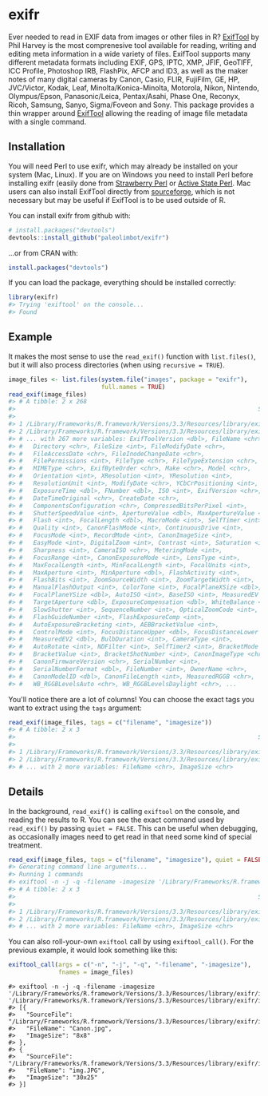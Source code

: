 
<!-- README.md is generated from README.Rmd. Please edit that file -->
exifr
=====

Ever needed to read in EXIF data from images or other files in R? [ExifTool](http://www.sno.phy.queensu.ca/~phil/exiftool/) by Phil Harvey is the most comprenesive tool available for reading, writing and editing meta information in a wide variety of files. ExifTool supports many different metadata formats including EXIF, GPS, IPTC, XMP, JFIF, GeoTIFF, ICC Profile, Photoshop IRB, FlashPix, AFCP and ID3, as well as the maker notes of many digital cameras by Canon, Casio, FLIR, FujiFilm, GE, HP, JVC/Victor, Kodak, Leaf, Minolta/Konica-Minolta, Motorola, Nikon, Nintendo, Olympus/Epson, Panasonic/Leica, Pentax/Asahi, Phase One, Reconyx, Ricoh, Samsung, Sanyo, Sigma/Foveon and Sony. This package provides a thin wrapper around [ExifTool](http://www.sno.phy.queensu.ca/~phil/exiftool/) allowing the reading of image file metadata with a single command.

Installation
------------

You will need Perl to use exifr, which may already be installed on your system (Mac, Linux). If you are on Windows you need to install Perl before installing exifr (easily done from [Strawberry Perl](http://www.strawberryperl.com/) or [Active State Perl](https://www.activestate.com/activeperl/downloads). Mac users can also install ExifTool directly from [sourceforge](https://sourceforge.net/projects/exiftool/files/), which is not necessary but may be useful if ExifTool is to be used outside of R.

You can install exifr from github with:

``` r
# install.packages("devtools")
devtools::install_github("paleolimbot/exifr")
```

...or from CRAN with:

``` r
install.packages("devtools")
```

If you can load the package, everything should be installed correctly:

``` r
library(exifr)
#> Trying 'exiftool' on the console...
#> Found
```

Example
-------

It makes the most sense to use the `read_exif()` function with `list.files()`, but it will also process directories (when using `recursive = TRUE`).

``` r
image_files <- list.files(system.file("images", package = "exifr"), 
                          full.names = TRUE)
read_exif(image_files)
#> # A tibble: 2 x 268
#>                                                                    SourceFile
#>                                                                         <chr>
#> 1 /Library/Frameworks/R.framework/Versions/3.3/Resources/library/exifr/images
#> 2 /Library/Frameworks/R.framework/Versions/3.3/Resources/library/exifr/images
#> # ... with 267 more variables: ExifToolVersion <dbl>, FileName <chr>,
#> #   Directory <chr>, FileSize <int>, FileModifyDate <chr>,
#> #   FileAccessDate <chr>, FileInodeChangeDate <chr>,
#> #   FilePermissions <int>, FileType <chr>, FileTypeExtension <chr>,
#> #   MIMEType <chr>, ExifByteOrder <chr>, Make <chr>, Model <chr>,
#> #   Orientation <int>, XResolution <int>, YResolution <int>,
#> #   ResolutionUnit <int>, ModifyDate <chr>, YCbCrPositioning <int>,
#> #   ExposureTime <dbl>, FNumber <dbl>, ISO <int>, ExifVersion <chr>,
#> #   DateTimeOriginal <chr>, CreateDate <chr>,
#> #   ComponentsConfiguration <chr>, CompressedBitsPerPixel <int>,
#> #   ShutterSpeedValue <int>, ApertureValue <dbl>, MaxApertureValue <dbl>,
#> #   Flash <int>, FocalLength <dbl>, MacroMode <int>, SelfTimer <int>,
#> #   Quality <int>, CanonFlashMode <int>, ContinuousDrive <int>,
#> #   FocusMode <int>, RecordMode <int>, CanonImageSize <int>,
#> #   EasyMode <int>, DigitalZoom <int>, Contrast <int>, Saturation <int>,
#> #   Sharpness <int>, CameraISO <chr>, MeteringMode <int>,
#> #   FocusRange <int>, CanonExposureMode <int>, LensType <int>,
#> #   MaxFocalLength <int>, MinFocalLength <int>, FocalUnits <int>,
#> #   MaxAperture <int>, MinAperture <dbl>, FlashActivity <int>,
#> #   FlashBits <int>, ZoomSourceWidth <int>, ZoomTargetWidth <int>,
#> #   ManualFlashOutput <int>, ColorTone <int>, FocalPlaneXSize <dbl>,
#> #   FocalPlaneYSize <dbl>, AutoISO <int>, BaseISO <int>, MeasuredEV <dbl>,
#> #   TargetAperture <dbl>, ExposureCompensation <dbl>, WhiteBalance <int>,
#> #   SlowShutter <int>, SequenceNumber <int>, OpticalZoomCode <int>,
#> #   FlashGuideNumber <int>, FlashExposureComp <int>,
#> #   AutoExposureBracketing <int>, AEBBracketValue <int>,
#> #   ControlMode <int>, FocusDistanceUpper <dbl>, FocusDistanceLower <dbl>,
#> #   MeasuredEV2 <dbl>, BulbDuration <int>, CameraType <int>,
#> #   AutoRotate <int>, NDFilter <int>, SelfTimer2 <int>, BracketMode <int>,
#> #   BracketValue <int>, BracketShotNumber <int>, CanonImageType <chr>,
#> #   CanonFirmwareVersion <chr>, SerialNumber <int>,
#> #   SerialNumberFormat <dbl>, FileNumber <int>, OwnerName <chr>,
#> #   CanonModelID <dbl>, CanonFileLength <int>, MeasuredRGGB <chr>,
#> #   WB_RGGBLevelsAuto <chr>, WB_RGGBLevelsDaylight <chr>, ...
```

You'll notice there are a lot of columns! You can choose the exact tags you want to extract using the `tags` argument:

``` r
read_exif(image_files, tags = c("filename", "imagesize"))
#> # A tibble: 2 x 3
#>                                                                    SourceFile
#>                                                                         <chr>
#> 1 /Library/Frameworks/R.framework/Versions/3.3/Resources/library/exifr/images
#> 2 /Library/Frameworks/R.framework/Versions/3.3/Resources/library/exifr/images
#> # ... with 2 more variables: FileName <chr>, ImageSize <chr>
```

Details
-------

In the background, `read_exif()` is calling `exiftool` on the console, and reading the results to R. You can see the exact command used by `read_exif()` by passing `quiet = FALSE`. This can be useful when debugging, as occasionally images need to get read in that need some kind of special treatment.

``` r
read_exif(image_files, tags = c("filename", "imagesize"), quiet = FALSE)
#> Generating command line arguments...
#> Running 1 commands
#> exiftool -n -j -q -filename -imagesize '/Library/Frameworks/R.framework/Versions/3.3/Resources/library/exifr/images/Canon.jpg' '/Library/Frameworks/R.framework/Versions/3.3/Resources/library/exifr/images/img.JPG'
#> # A tibble: 2 x 3
#>                                                                    SourceFile
#>                                                                         <chr>
#> 1 /Library/Frameworks/R.framework/Versions/3.3/Resources/library/exifr/images
#> 2 /Library/Frameworks/R.framework/Versions/3.3/Resources/library/exifr/images
#> # ... with 2 more variables: FileName <chr>, ImageSize <chr>
```

You can also roll-your-own `exiftool` call by using `exiftool_call()`. For the previous example, it would look something like this:

``` r
exiftool_call(args = c("-n", "-j", "-q", "-filename", "-imagesize"),
              fnames = image_files)
```

    #> exiftool -n -j -q -filename -imagesize '/Library/Frameworks/R.framework/Versions/3.3/Resources/library/exifr/images/Canon.jpg' '/Library/Frameworks/R.framework/Versions/3.3/Resources/library/exifr/images/img.JPG'
    #> [{
    #>   "SourceFile": "/Library/Frameworks/R.framework/Versions/3.3/Resources/library/exifr/images/Canon.jpg",
    #>   "FileName": "Canon.jpg",
    #>   "ImageSize": "8x8"
    #> },
    #> {
    #>   "SourceFile": "/Library/Frameworks/R.framework/Versions/3.3/Resources/library/exifr/images/img.JPG",
    #>   "FileName": "img.JPG",
    #>   "ImageSize": "30x25"
    #> }]
